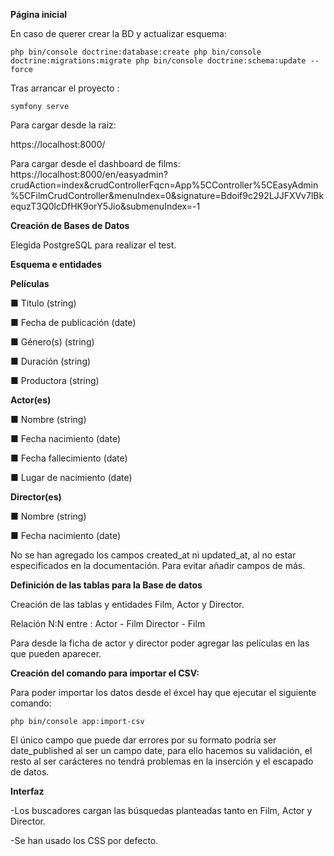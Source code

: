 **Página inicial**


En caso de querer crear la BD y actualizar esquema:


`php bin/console doctrine:database:create
php bin/console doctrine:migrations:migrate
php bin/console doctrine:schema:update --force`

Tras arrancar el proyecto :

`symfony serve`

Para cargar desde la raiz:

https://localhost:8000/


Para cargar desde el dashboard de films:
https://localhost:8000/en/easyadmin?crudAction=index&crudControllerFqcn=App%5CController%5CEasyAdmin%5CFilmCrudController&menuIndex=0&signature=Bdoif9c292LJJFXVv7lBkequzT3Q0lcDfHK9orY5Jio&submenuIndex=-1


**Creación de Bases de Datos**

Elegida PostgreSQL para realizar el test.

**Esquema e entidades**

**Películas**

■ Titulo (string)

■ Fecha de publicación (date)

■ Género(s) (string)

■ Duración (string)

■ Productora (string)


**Actor(es)**

■ Nombre (string)
 
■ Fecha nacimiento (date)

■ Fecha fallecimiento (date)

■ Lugar de nacimiento (date)

**Director(es)**

■ Nombre (string)

■ Fecha nacimiento (date)

No se han agregado los campos created_at ni updated_at, al no estar especificados en la documentación. 
Para evitar añadir campos de más.

**Definición de las tablas para la Base de datos**

Creación de las tablas y entidades Film, Actor y Director.

Relación N:N entre :
Actor - Film
Director - Film

Para desde la ficha de actor y director poder agregar las películas en las que pueden aparecer.

**Creación del comando para importar el CSV:**

Para poder importar los datos desde el éxcel hay que ejecutar el siguiente comando:

`php bin/console app:import-csv`

El único campo que puede dar errores por su formato podría ser date_published al ser un campo date, para ello
hacemos su validación, el resto al ser carácteres no tendrá problemas en la inserción y el escapado de datos.

**Interfaz**

-Los buscadores cargan las búsquedas planteadas tanto en Film, Actor y Director.

-Se han usado los CSS por defecto.
